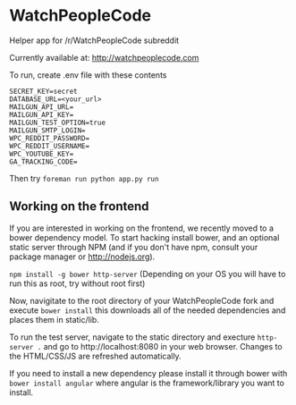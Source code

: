 # WatchPeopleCode
Helper app for /r/WatchPeopleCode subreddit

Currently available at: http://watchpeoplecode.com

To run, create .env file with these contents

```
SECRET_KEY=secret
DATABASE_URL=<your_url>
MAILGUN_API_URL=
MAILGUN_API_KEY=
MAILGUN_TEST_OPTION=true
MAILGUN_SMTP_LOGIN=
WPC_REDDIT_PASSWORD=
WPC_REDDIT_USERNAME=
WPC_YOUTUBE_KEY=
GA_TRACKING_CODE=
```

Then try `foreman run python app.py run`

## Working on the frontend
If you are interested in working on the frontend, we recently moved to a bower dependency model. To start hacking install bower, and an optional static server through NPM (and if you don't have npm, consult your package manager or http://nodejs.org).

```npm install -g bower http-server``` (Depending on your OS you will have to run this as root, try without root first)

Now, navigitate to the root directory of your WatchPeopleCode fork and execute ```bower install``` this downloads all of the needed dependencies and places them in static/lib.

To run the test server, navigate to the static directory and execture ```http-server .``` and go to http://localhost:8080 in your web browser. Changes to the HTML/CSS/JS are refreshed automatically.

If you need to install a new dependency please install it through bower with ```bower install angular``` where angular is the framework/library you want to install.

